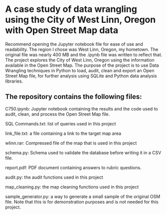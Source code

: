 # A case study of data wrangling using the City of West Linn, Oregon with Open Street Map data


Recommend opening the Jupyter notebook file for ease of use and readability. The region I chose was West Linn, Oregon, my hometown. The original file was nearly 400 MB and the .ipynb file was written to reflect that. The project explores the City of West Linn, Oregon using the information available in the Open Street Map. The purpose of the project is to use Data Wrangling techniques in Python to load, audit, clean and export an Open Street Map file, for further analysis using SQLite and Python data analysis libraries. 

## The repository contains the following files:

C750.ipynb: Jupyter notebook containing the results and the code used to audit, clean, and process the Open Street Map file.

SQL Commands.txt: list of queries used in this project

link_file.txt: a file containing a link to the target map area

wlinn.rar: Compressed file of the map that is used in this project

schema.py: Schema used to validate the database before writing it in a CSV file.

report.pdf: PDF document containing answers to rubric questions.

audit.py: the audit functions used in this project

map_cleaning.py: the map cleaning functions used in this project

sample_generator.py: a way to generate a small sample of the original OSM file. Note that this is for demonstration purposes and is not needed for this project. 

